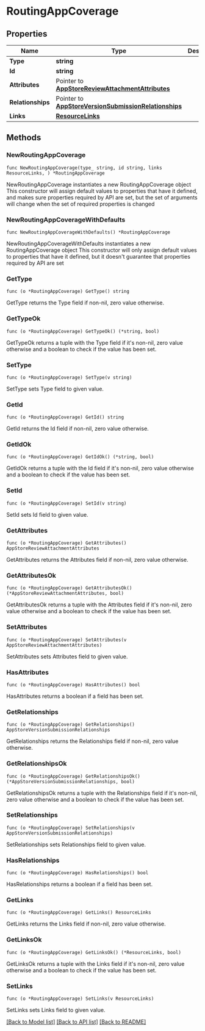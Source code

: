 # RoutingAppCoverage

## Properties

Name | Type | Description | Notes
------------ | ------------- | ------------- | -------------
**Type** | **string** |  | 
**Id** | **string** |  | 
**Attributes** | Pointer to [**AppStoreReviewAttachmentAttributes**](AppStoreReviewAttachmentAttributes.md) |  | [optional] 
**Relationships** | Pointer to [**AppStoreVersionSubmissionRelationships**](AppStoreVersionSubmissionRelationships.md) |  | [optional] 
**Links** | [**ResourceLinks**](ResourceLinks.md) |  | 

## Methods

### NewRoutingAppCoverage

`func NewRoutingAppCoverage(type_ string, id string, links ResourceLinks, ) *RoutingAppCoverage`

NewRoutingAppCoverage instantiates a new RoutingAppCoverage object
This constructor will assign default values to properties that have it defined,
and makes sure properties required by API are set, but the set of arguments
will change when the set of required properties is changed

### NewRoutingAppCoverageWithDefaults

`func NewRoutingAppCoverageWithDefaults() *RoutingAppCoverage`

NewRoutingAppCoverageWithDefaults instantiates a new RoutingAppCoverage object
This constructor will only assign default values to properties that have it defined,
but it doesn't guarantee that properties required by API are set

### GetType

`func (o *RoutingAppCoverage) GetType() string`

GetType returns the Type field if non-nil, zero value otherwise.

### GetTypeOk

`func (o *RoutingAppCoverage) GetTypeOk() (*string, bool)`

GetTypeOk returns a tuple with the Type field if it's non-nil, zero value otherwise
and a boolean to check if the value has been set.

### SetType

`func (o *RoutingAppCoverage) SetType(v string)`

SetType sets Type field to given value.


### GetId

`func (o *RoutingAppCoverage) GetId() string`

GetId returns the Id field if non-nil, zero value otherwise.

### GetIdOk

`func (o *RoutingAppCoverage) GetIdOk() (*string, bool)`

GetIdOk returns a tuple with the Id field if it's non-nil, zero value otherwise
and a boolean to check if the value has been set.

### SetId

`func (o *RoutingAppCoverage) SetId(v string)`

SetId sets Id field to given value.


### GetAttributes

`func (o *RoutingAppCoverage) GetAttributes() AppStoreReviewAttachmentAttributes`

GetAttributes returns the Attributes field if non-nil, zero value otherwise.

### GetAttributesOk

`func (o *RoutingAppCoverage) GetAttributesOk() (*AppStoreReviewAttachmentAttributes, bool)`

GetAttributesOk returns a tuple with the Attributes field if it's non-nil, zero value otherwise
and a boolean to check if the value has been set.

### SetAttributes

`func (o *RoutingAppCoverage) SetAttributes(v AppStoreReviewAttachmentAttributes)`

SetAttributes sets Attributes field to given value.

### HasAttributes

`func (o *RoutingAppCoverage) HasAttributes() bool`

HasAttributes returns a boolean if a field has been set.

### GetRelationships

`func (o *RoutingAppCoverage) GetRelationships() AppStoreVersionSubmissionRelationships`

GetRelationships returns the Relationships field if non-nil, zero value otherwise.

### GetRelationshipsOk

`func (o *RoutingAppCoverage) GetRelationshipsOk() (*AppStoreVersionSubmissionRelationships, bool)`

GetRelationshipsOk returns a tuple with the Relationships field if it's non-nil, zero value otherwise
and a boolean to check if the value has been set.

### SetRelationships

`func (o *RoutingAppCoverage) SetRelationships(v AppStoreVersionSubmissionRelationships)`

SetRelationships sets Relationships field to given value.

### HasRelationships

`func (o *RoutingAppCoverage) HasRelationships() bool`

HasRelationships returns a boolean if a field has been set.

### GetLinks

`func (o *RoutingAppCoverage) GetLinks() ResourceLinks`

GetLinks returns the Links field if non-nil, zero value otherwise.

### GetLinksOk

`func (o *RoutingAppCoverage) GetLinksOk() (*ResourceLinks, bool)`

GetLinksOk returns a tuple with the Links field if it's non-nil, zero value otherwise
and a boolean to check if the value has been set.

### SetLinks

`func (o *RoutingAppCoverage) SetLinks(v ResourceLinks)`

SetLinks sets Links field to given value.



[[Back to Model list]](../README.md#documentation-for-models) [[Back to API list]](../README.md#documentation-for-api-endpoints) [[Back to README]](../README.md)


